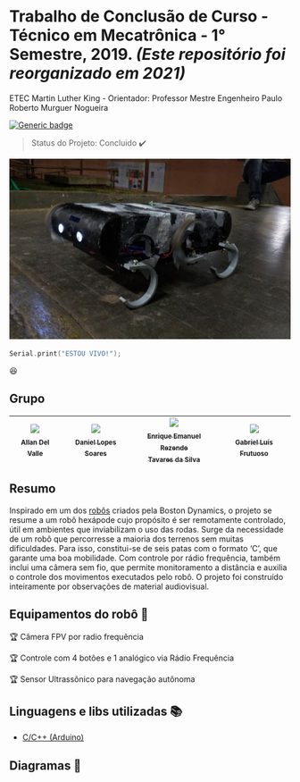 # Trabalho de Conclusão de Curso - Técnico em Mecatrônica - 1° Semestre, 2019. _(Este repositório foi reorganizado em 2021)_
ETEC Martin Luther King - Orientador: Professor Mestre Engenheiro Paulo Roberto Murguer Nogueira

[![Generic badge](https://img.shields.io/badge/ETEC-MECATRÔNICA-<RED>.svg)](https://shields.io/)
> Status do Projeto: Concluido :heavy_check_mark:

![Foto do HEXPOD no seu ultimo dia de teste!](./HEXPOD.png "Foto do HEXPOD no seu ultimo dia de teste!")

```C++ 
Serial.print("ESTOU VIVO!");
``` 
:laughing:
## Grupo
|[<img src="https://media-exp1.licdn.com/dms/image/C4D03AQHlBPAHLrBLDw/profile-displayphoto-shrink_800_800/0/1580769894379?e=1616630400&v=beta&t=81eUPy0GajTr6YGD6_qxNMz62uZwOgi-Hl4MaT2J07w" width=115 > <br> <sub> Allan Del Valle </sub>](https://www.linkedin.com/in/allan-del-valle-1b8012140/)|[<img src="https://avatars1.githubusercontent.com/u/50249010?s=400&u=bcc195f038417817f21c9b38e0c145c34ccc76e5&v=4" width=115 > <br> <sub> Daniel Lopes Soares </sub>](https://github.com/DanielCreeklear)|[<img src="https://avatars3.githubusercontent.com/u/61894952?s=460&u=cc9828934d213c5cd4ef2dc9b5a6223878803eb9&v=4" width=115 > <br> <sub> Enrique Emanuel Rezende<br>Tavares da Silva </sub>](https://github.com/Oiapokxui)|[<img src="https://scontent.fcgh35-1.fna.fbcdn.net/v/t1.0-9/12313586_961990820542548_1678633427499714831_n.jpg?_nc_cat=110&ccb=2&_nc_sid=09cbfe&_nc_ohc=LCUp7Ig-TX4AX9oaOSu&_nc_ht=scontent.fcgh35-1.fna&oh=43d9457d38b4b8758e4ba162c7a00d8e&oe=602DC7C5" width=115 > <br> <sub> Gabriel Luís Frutuoso </sub>](https://www.instagram.com/the_fruit_maker/)   	|
|:-:	|:-:	|:-:	|:-:	|
## Resumo
  Inspirado em um dos [robôs](https://www.youtube.com/watch?v=ISznqY3kESI) criados pela Boston Dynamics, o projeto se resume a um robô hexápode cujo propósito é ser remotamente controlado, útil em ambientes que inviabilizam o uso das rodas. Surge da necessidade de um robô que percorresse a maioria dos terrenos sem muitas dificuldades. Para isso, constitui-se de seis patas com o formato ‘C’, que garante uma boa mobilidade. Com controle por rádio frequência, também inclui uma câmera sem fio, que permite monitoramento a distância e auxilia o controle dos movimentos executados pelo  robô. O  projeto  foi  construído  inteiramente  por  observações  de material  audiovisual.
## Equipamentos do robô :checkered_flag:

:trophy: Câmera FPV por radio frequência 

:trophy: Controle com 4 botões e 1 analógico via Rádio Frequência

:trophy: Sensor Ultrassônico para navegação autônoma
## Linguagens e libs utilizadas :books:

- [C/C++ (Arduino)](https://www.arduino.cc/)
## Diagramas :page_with_curl:


